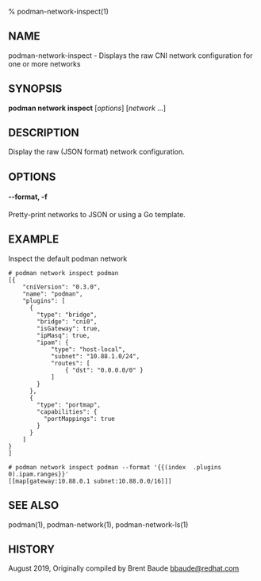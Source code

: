 % podman-network-inspect(1)

## NAME
podman\-network\-inspect - Displays the raw CNI network configuration for one or more networks

## SYNOPSIS
**podman network inspect** [*options*] [*network* ...]

## DESCRIPTION
Display the raw (JSON format) network configuration.

## OPTIONS
#### **\-\-format**, **-f**

Pretty-print networks to JSON or using a Go template.

## EXAMPLE

Inspect the default podman network

```
# podman network inspect podman
[{
    "cniVersion": "0.3.0",
    "name": "podman",
    "plugins": [
      {
        "type": "bridge",
        "bridge": "cni0",
        "isGateway": true,
        "ipMasq": true,
        "ipam": {
            "type": "host-local",
            "subnet": "10.88.1.0/24",
            "routes": [
                { "dst": "0.0.0.0/0" }
            ]
        }
      },
      {
        "type": "portmap",
        "capabilities": {
          "portMappings": true
        }
      }
    ]
}
]
```

```
# podman network inspect podman --format '{{(index  .plugins  0).ipam.ranges}}'
[[map[gateway:10.88.0.1 subnet:10.88.0.0/16]]]
```

## SEE ALSO
podman(1), podman-network(1), podman-network-ls(1)

## HISTORY
August 2019, Originally compiled by Brent Baude <bbaude@redhat.com>
